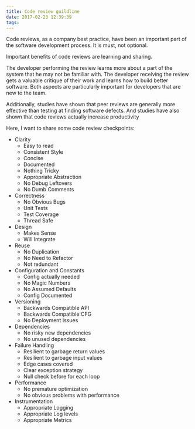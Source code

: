 ```yaml
---
title: Code review guildline
date: 2017-02-23 12:39:39
tags:
---
```

Code reviews, as a company best practice, have been an important part of the software development process. It is must, not optional.

Important benefits of code reviews are learning and sharing.

The developer performing the review learns more about a part of the system that he may not be familiar with. The developer receiving the review gets a valuable critique of their work and learns how to build better software. Both aspects are particularly important for developers that are new to the team.

Additionally, studies have shown that peer reviews are generally more effective than testing at finding software defects. And studies have also shown that code reviews actually increase productivity

Here, I want to share some code review checkpoints:

- Clarity
    - Easy to read
    - Consistent Style
    - Concise
    - Documented
    - Nothing Tricky
    - Appropriate Abstraction
    - No Debug Leftovers
    - No Dumb Comments
- Correctness
    - No Obvious Bugs
    - Unit Tests
    - Test Coverage
    - Thread Safe
- Design
    - Makes Sense
    - Will Integrate
- Reuse
    - No Duplication
    - No Need to Refactor
    - Not redundant
- Configuration and Constants
    - Config actually needed
    - No Magic Numbers
    - No Assumed Defaults
    - Config Documented
- Versioning
    - Backwards Compatible API
    - Backwards Compatible CFG
    - No Deployment Issues
- Dependencies
    - No risky new dependencies
    - No unused dependencies
- Failure Handling
    - Resilient to garbage return values
    - Resilient to garbage input values
    - Edge cases covered
    - Clear exception strategy
    - Null check before for each loop
- Performance
    - No premature optimization
    - No obvious problems with performance
- Instrumentation
    - Appropriate Logging
    - Appropriate Log levels
    - Appropriate Metrics
